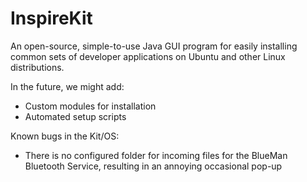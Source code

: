 # InspireKit
An open-source, simple-to-use Java GUI program for easily installing common sets of developer applications on Ubuntu and other Linux distributions.

In the future, we might add:
- Custom modules for installation
- Automated setup scripts

Known bugs in the Kit/OS:
- There is no configured folder for incoming files for the BlueMan Bluetooth Service, resulting in an annoying occasional pop-up
